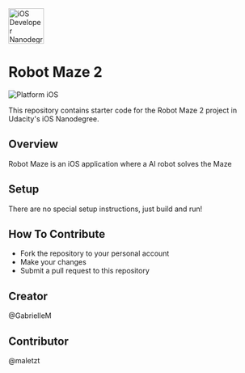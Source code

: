 <img src="https://s3-us-west-1.amazonaws.com/udacity-content/degrees/catalog-images/nd003.png" alt="iOS Developer Nanodegree logo" height="70" >

# Robot Maze 2

![Platform iOS](https://img.shields.io/badge/nanodegree-iOS-blue.svg)

This repository contains starter code for the Robot Maze 2 project in Udacity's iOS Nanodegree.

## Overview

Robot Maze is an iOS application where a AI robot solves the Maze

## Setup

There are no special setup instructions, just build and run!

## How To Contribute

- Fork the repository to your personal account
- Make your changes
- Submit a pull request to this repository

## Creator

@GabrielleM

## Contributor

@maletzt
